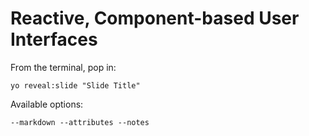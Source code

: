 
# Reactive, Component-based User Interfaces

From the terminal, pop in:

  ```yo reveal:slide "Slide Title"```

Available options:

 ```--markdown --attributes --notes```
